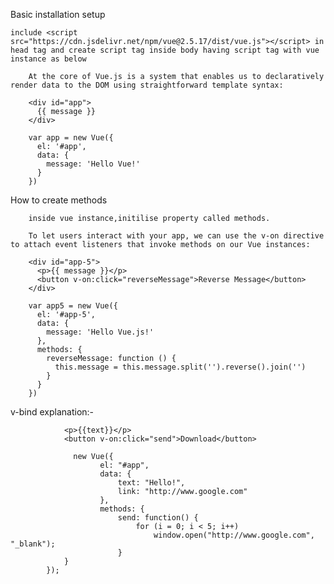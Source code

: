 Basic installation setup

    include <script src="https://cdn.jsdelivr.net/npm/vue@2.5.17/dist/vue.js"></script> in head tag and create script tag inside body having script tag with vue instance as below

        At the core of Vue.js is a system that enables us to declaratively render data to the DOM using straightforward template syntax:

        <div id="app">
          {{ message }}
        </div>

        var app = new Vue({
          el: '#app',
          data: {
            message: 'Hello Vue!'
          }
        })

How to create methods

        inside vue instance,initilise property called methods.

        To let users interact with your app, we can use the v-on directive to attach event listeners that invoke methods on our Vue instances:

        <div id="app-5">
          <p>{{ message }}</p>
          <button v-on:click="reverseMessage">Reverse Message</button>
        </div>

        var app5 = new Vue({
          el: '#app-5',
          data: {
            message: 'Hello Vue.js!'
          },
          methods: {
            reverseMessage: function () {
              this.message = this.message.split('').reverse().join('')
            }
          }
        })

v-bind explanation:-

                <p>{{text}}</p>
                <button v-on:click="send">Download</button>

                  new Vue({
                        el: "#app",
                        data: {
                            text: "Hello!",
                            link: "http://www.google.com"
                        },
                        methods: {
                            send: function() {
                                for (i = 0; i < 5; i++)
                                    window.open("http://www.google.com", "_blank");
                            }
                }
            });
